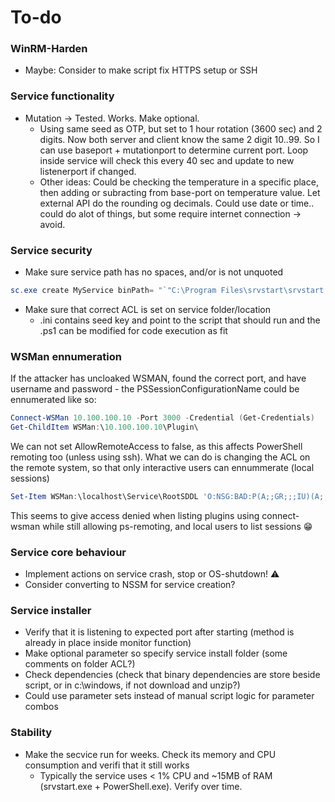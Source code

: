 # To-do

### WinRM-Harden
* Maybe: Consider to make script fix HTTPS setup or SSH

### Service functionality
* Mutation -> Tested. Works. Make optional.
  * Using same seed as OTP, but set to 1 hour rotation (3600 sec) and 2 digits. Now both server and client know the same 2 digit 10..99. So I can use baseport + mutationport to determine current port. Loop inside service will check this every 40 sec and update to new listenerport if changed.
  * Other ideas: Could be checking the temperature in a specific place, then adding or subracting from base-port on temperature value. Let external API do the rounding og decimals. Could use date or time.. could do alot of things, but some require internet connection -> avoid.

### Service security
* Make sure service path has no spaces, and/or is not unquoted
```PowerShell
sc.exe create MyService binPath= "`"C:\Program Files\srvstart\srvstart.exe`" MyService"
```
* Make sure that correct ACL is set on service folder/location
  * .ini contains seed key and point to the script that should run and the .ps1 can be modified for code execution as fit

### WSMan ennumeration
If the attacker has uncloaked WSMAN, found the correct port, and have username and password - the PSSessionConfigurationName could be ennumerated like so:
```PowerShell
Connect-WSMan 10.100.100.10 -Port 3000 -Credential (Get-Credentials)
Get-ChildItem WSMan:\10.100.100.10\Plugin\
```

We can not set AllowRemoteAccess to false, as this affects PowerShell remoting too (unless using ssh).
What we can do is changing the ACL on the remote system, so that only interactive users can ennummerate (local sessions)
```PowerShell
Set-Item WSMan:\localhost\Service\RootSDDL 'O:NSG:BAD:P(A;;GR;;;IU)(A;;GX;;;IU)(A;;GX;;;BA)(A;;GX;;;RM)'
```
This seems to give access denied when listing plugins using connect-wsman while still allowing ps-remoting, and local users to list sessions 😁

### Service core behaviour
* Implement actions on service crash, stop or OS-shutdown! ⚠️
* Consider converting to NSSM for service creation?

### Service installer
* Verify that it is listening to expected port after starting (method is already in place inside monitor function)
* Make optional parameter so specify service install folder (some comments on folder ACL?)
* Check dependencies (check that binary dependencies are store beside script, or in c:\windows, if not download and unzip?)
* Could use parameter sets instead of manual script logic for parameter combos

### Stability
* Make the secvice run for weeks. Check its memory and CPU consumption and verifi that it still works
  * Typically the service uses < 1% CPU and ~15MB of RAM (srvstart.exe + PowerShell.exe). Verify over time.

